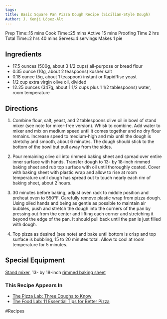 ```yaml
---
tags: 
title: Basic Square Pan Pizza Dough Recipe (Sicilian-Style Dough)
Author: J. Kenji López-Alt
---
```

Prep Time::15 mins
Cook Time::25 mins
Active 15 mins
Proofing Time 2 hrs
Total Time::2 hrs 40 mins
Serves::4 servings
Makes 1 pie

## Ingredients

- 17.5 ounces (500g, about 3 1/2 cups) all-purpose or bread flour
- 0.35 ounce (10g, about 2 teaspoons) kosher salt
- 0.18 ounce (5g, about 1 teaspoon) instant or RapidRise yeast
- 1/2 cup extra virgin olive oil, divided
- 12.25 ounces (347g, about 1 1/2 cups plus 1 1/2 tablespoons) water, room temperature
## Directions

1. Combine flour, salt, yeast, and 2 tablespoons olive oil in bowl of stand mixer (see note for mixer-free version). Whisk to combine. Add water to mixer and mix on medium speed until it comes together and no dry flour remains. Increase speed to medium-high and mix until the dough is stretchy and smooth, about 6 minutes. The dough should stick to the bottom of the bowl but pull away from the sides.
    
2. Pour remaining olive oil into rimmed baking sheet and spread over entire inner surface with hands. Transfer dough to 13- by 18-inch rimmed baking sheet and rub top surface with oil until thoroughly coated. Cover with baking sheet with plastic wrap and allow to rise at room temperature until dough has spread out to touch nearly each rim of baking sheet, about 2 hours.
    
3. 30 minutes before baking, adjust oven rack to middle position and preheat oven to 550°F. Carefully remove plastic wrap from pizza dough. Using oiled hands and being as gentle as possible to maintain air bubbles, push and stretch the dough into the corners of the pan by pressing out from the center and lifting each corner and stretching it beyond the edge of the pan. It should pull back until the pan is just filled with dough.
    
4. Top pizza as desired (see note) and bake until bottom is crisp and top surface is bubbling, 15 to 20 minutes total. Allow to cool at room temperature for 5 minutes.
    

## Special Equipment

[Stand mixer](https://www.seriouseats.com/bravetart-best-stand-mixer), 13- by 18-inch [rimmed baking sheet](https://www.seriouseats.com/why-baking-sheets-and-cooling-racks-arent-just-for-baking)

### This Recipe Appears In

- [The Pizza Lab: Three Doughs to Know](https://www.seriouseats.com/the-pizza-lab-three-doughs-to-know)
- [The Food Lab: 11 Essential Tips for Better Pizza](https://www.seriouseats.com/essential-tips-for-better-pizza-how-to-make-pizza-at-home)


#Recipes
